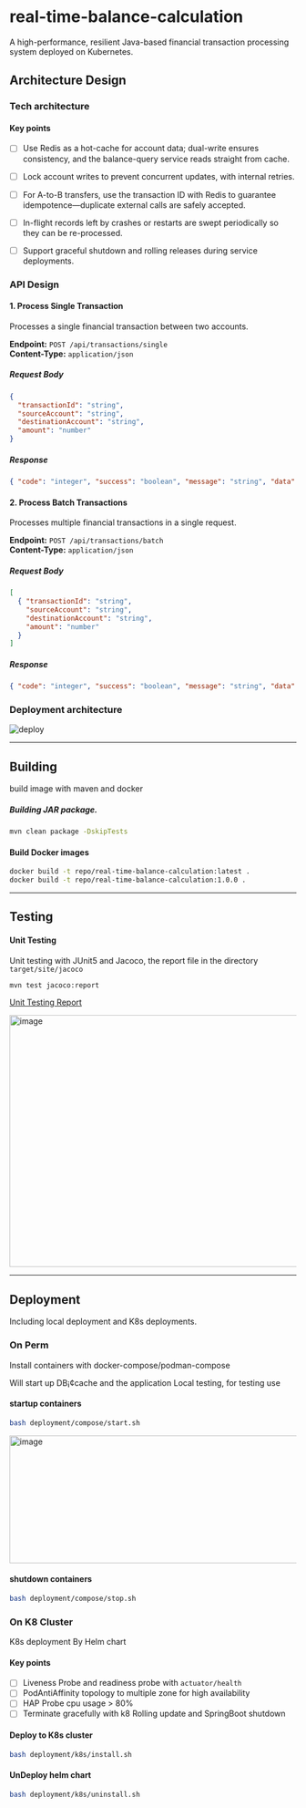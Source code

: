 # real-time-balance-calculation
A high-performance, resilient Java-based financial transaction processing system deployed on Kubernetes.

## Architecture Design
### Tech architecture
#### Key points
- [ ] Use Redis as a hot-cache for account data; dual-write ensures consistency, and the balance-query service reads straight from cache.
- [ ] Lock account writes to prevent concurrent updates, with internal retries.
- [ ] For A-to-B transfers, use the transaction ID with Redis to guarantee idempotence—duplicate external calls are safely accepted.
- [ ] In-flight records left by crashes or restarts are swept periodically so they can be re-processed.
- [ ] Support graceful shutdown and rolling releases during service deployments.


### API Design
#### 1. Process Single Transaction
Processes a single financial transaction between two accounts.

**Endpoint:** `POST /api/transactions/single`  
**Content-Type:** `application/json`

##### Request Body
```json 
{ 
  "transactionId": "string",
  "sourceAccount": "string", 
  "destinationAccount": "string", 
  "amount": "number"
}
```
##### Response
```json
{ "code": "integer", "success": "boolean", "message": "string", "data": { "transactionId": "string", "success": "boolean", "message": "string", "errorCode": "string (optional)" }, "timestamp": "long" }
 ```
#### 2. Process Batch Transactions
Processes multiple financial transactions in a single request.

**Endpoint:** `POST /api/transactions/batch`  
**Content-Type:** `application/json`
##### Request Body
```json 
[ 
  { "transactionId": "string", 
    "sourceAccount": "string", 
    "destinationAccount": "string", 
    "amount": "number"
  }
]
```
##### Response
```json 
{ "code": "integer", "success": "boolean", "message": "string", "data": { "batchId": "string", "totalTransactions": "integer", "successfulTransactions": "integer", "failedTransactions": "integer", "results": [ { "transactionId": "string", "success": "boolean", "message": "string", "errorCode": "string" } ] }, "timestamp": "long" }
```


### Deployment architecture
![deploy](https://github.com/user-attachments/assets/b57222a1-bdb6-44dc-bd87-b91ea984f203)

---
## Building
build image with maven and docker

##### Building JAR package.
```bash
mvn clean package -DskipTests
```
#### Build Docker images

```bash
docker build -t repo/real-time-balance-calculation:latest .
docker build -t repo/real-time-balance-calculation:1.0.0 .
```

---
## Testing 
#### Unit Testing
Unit testing with JUnit5 and Jacoco, the report file in the directory `target/site/jacoco`
```bash
mvn test jacoco:report
```
[Unit Testing Report](target/site/jacoco/index.html)

<img width="2184" height="442" alt="image" src="https://github.com/user-attachments/assets/da2bfd79-6b5d-4402-a776-38624300c6c5" />


---
## Deployment 
Including local deployment and K8s deployments.

### On Perm
Install containers with docker-compose/podman-compose

Will start up DB¡¢cache and the application
Local testing, for testing use

#### startup containers
```bash
bash deployment/compose/start.sh
```
<img width="2690" height="224" alt="image" src="https://github.com/user-attachments/assets/70de5f2e-c28f-4c8c-b51d-fbdb4fbf25f3" />

#### shutdown containers
```bash
bash deployment/compose/stop.sh
```

### On K8 Cluster
K8s deployment By Helm chart

#### Key points
- [ ] Liveness Probe and readiness probe with `actuator/health`
- [ ] PodAntiAffinity topology to multiple zone for high availability
- [ ] HAP Probe cpu usage > 80%
- [ ] Terminate gracefully with k8 Rolling update and SpringBoot shutdown

#### Deploy to K8s cluster
```bash
bash deployment/k8s/install.sh
```


#### UnDeploy helm chart
```bash
bash deployment/k8s/uninstall.sh
```

